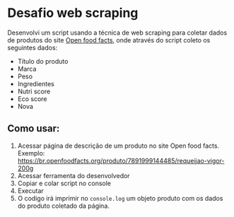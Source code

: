 # Desafio web scraping 
Desenvolvi um script usando a técnica de web scraping para coletar dados de produtos do site [Open food facts](https://br.openfoodfacts.org/.), onde através do script coleto os seguintes dados: 
- Título do produto
- Marca
- Peso
- Ingredientes
- Nutri score
- Eco score
- Nova

## Como usar:
1. Acessar página de descrição de um produto no site Open food facts. Exemplo: https://br.openfoodfacts.org/produto/7891999144485/requeijao-vigor-200g
2. Acessar ferramenta do desenvolvedor
3. Copiar e colar script no console 
4. Executar 
5. O codigo irá imprimir no `console.log` um objeto produto com os dados do produto coletado da página.



